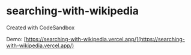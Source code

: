 # searching-with-wikipedia
Created with CodeSandbox

Demo: [https://searching-with-wikipedia.vercel.app/](https://searching-with-wikipedia.vercel.app/)
